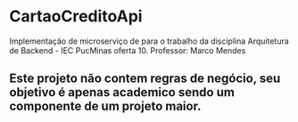 # CartaoCreditoApi

Implementação de microserviço de para o trabalho da disciplina Arquitetura de Backend - IEC PucMinas oferta 10. Professor: Marco Mendes

## Este projeto não contem regras de negócio, seu objetivo é apenas academico sendo um componente de um projeto maior.
